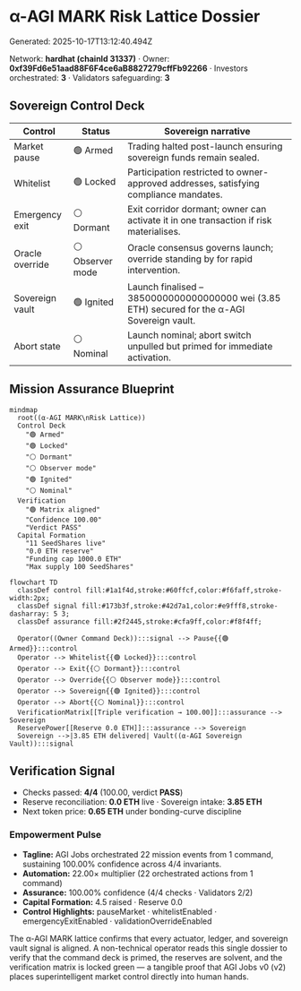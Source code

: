 # α-AGI MARK Risk Lattice Dossier

Generated: 2025-10-17T13:12:40.494Z

Network: **hardhat (chainId 31337)** · Owner: **0xf39Fd6e51aad88F6F4ce6aB8827279cffFb92266** · Investors orchestrated: **3** · Validators safeguarding: **3**

## Sovereign Control Deck

| Control | Status | Sovereign narrative |
| --- | --- | --- |
| Market pause | 🟢 Armed | Trading halted post-launch ensuring sovereign funds remain sealed. |
| Whitelist | 🟢 Locked | Participation restricted to owner-approved addresses, satisfying compliance mandates. |
| Emergency exit | ⚪ Dormant | Exit corridor dormant; owner can activate it in one transaction if risk materialises. |
| Oracle override | ⚪ Observer mode | Oracle consensus governs launch; override standing by for rapid intervention. |
| Sovereign vault | 🟢 Ignited | Launch finalised – 3850000000000000000 wei (3.85 ETH) secured for the α-AGI Sovereign vault. |
| Abort state | ⚪ Nominal | Launch nominal; abort switch unpulled but primed for immediate activation. |

## Mission Assurance Blueprint

```mermaid
mindmap
  root((α-AGI MARK\nRisk Lattice))
  Control Deck
    "🟢 Armed"
    "🟢 Locked"
    "⚪ Dormant"
    "⚪ Observer mode"
    "🟢 Ignited"
    "⚪ Nominal"
  Verification
    "🟢 Matrix aligned"
    "Confidence 100.00"
    "Verdict PASS"
  Capital Formation
    "11 SeedShares live"
    "0.0 ETH reserve"
    "Funding cap 1000.0 ETH"
    "Max supply 100 SeedShares"
```

```mermaid
flowchart TD
  classDef control fill:#1a1f4d,stroke:#60ffcf,color:#f6faff,stroke-width:2px;
  classDef signal fill:#173b3f,stroke:#42d7a1,color:#e9fff8,stroke-dasharray: 5 3;
  classDef assurance fill:#2f2445,stroke:#cfa9ff,color:#f8f4ff;

  Operator((Owner Command Deck)):::signal --> Pause{{🟢 Armed}}:::control
  Operator --> Whitelist{{🟢 Locked}}:::control
  Operator --> Exit{{⚪ Dormant}}:::control
  Operator --> Override{{⚪ Observer mode}}:::control
  Operator --> Sovereign{{🟢 Ignited}}:::control
  Operator --> Abort{{⚪ Nominal}}:::control
  VerificationMatrix[[Triple verification → 100.00]]:::assurance --> Sovereign
  ReservePower[[Reserve 0.0 ETH]]:::assurance --> Sovereign
  Sovereign -->|3.85 ETH delivered| Vault((α-AGI Sovereign Vault)):::signal
```

## Verification Signal

- Checks passed: **4/4** (100.00, verdict **PASS**)
- Reserve reconciliation: **0.0 ETH** live · Sovereign intake: **3.85 ETH**
- Next token price: **0.65 ETH** under bonding-curve discipline

### Empowerment Pulse

- **Tagline:** AGI Jobs orchestrated 22 mission events from 1 command, sustaining 100.00% confidence across 4/4 invariants.
- **Automation:** 22.00× multiplier (22 orchestrated actions from 1 command)
- **Assurance:** 100.00% confidence (4/4 checks · Validators 2/2)
- **Capital Formation:** 4.5 raised · Reserve 0.0
- **Control Highlights:** pauseMarket · whitelistEnabled · emergencyExitEnabled · validationOverrideEnabled

The α-AGI MARK lattice confirms that every actuator, ledger, and sovereign vault signal is aligned. A non-technical operator reads this single dossier to verify that the command deck is primed, the reserves are solvent, and the verification matrix is locked green — a tangible proof that AGI Jobs v0 (v2) places superintelligent market control directly into human hands.